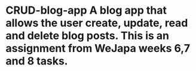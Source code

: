 # CRUD-blog-app A blog app that allows the user create, update, read and delete blog posts. This is an assignment from WeJapa weeks 6,7 and 8 tasks.
